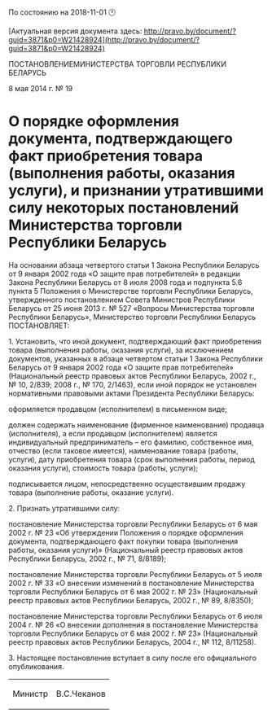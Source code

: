 По состоянию на 2018-11-01 &#x1F550;

[Актуальная версия документа здесь: http://pravo.by/document/?guid=3871&p0=W21428924](http://pravo.by/document/?guid=3871&p0=W21428924)

<p>ПОСТАНОВЛЕНИЕМИНИСТЕРСТВА ТОРГОВЛИ РЕСПУБЛИКИ БЕЛАРУСЬ</p>
<p>8 мая 2014 г. № 19</p>
<h1>О порядке оформления документа, подтверждающего факт приобретения товара (выполнения работы, оказания услуги), и признании утратившими силу некоторых постановлений Министерства торговли Республики Беларусь</h1>
<p>На основании абзаца четвертого статьи 1 Закона Республики Беларусь от 9 января 2002 года «О защите прав потребителей» в редакции Закона Республики Беларусь от 8 июля 2008 года и подпункта 5.6 пункта 5 Положения о Министерстве торговли Республики Беларусь, утвержденного постановлением Совета Министров Республики Беларусь от 25 июня 2013 г. № 527 «Вопросы Министерства торговли Республики Беларусь», Министерство торговли Республики Беларусь ПОСТАНОВЛЯЕТ:</p>
<p>1. Установить, что иной документ, подтверждающий факт приобретения товара (выполнения работы, оказания услуги), за исключением документов, указанных в абзаце четвертом статьи 1 Закона Республики Беларусь от 9 января 2002 года «О защите прав потребителей» (Национальный реестр правовых актов Республики Беларусь, 2002 г., № 10, 2/839; 2008 г., № 170, 2/1463), если иной порядок не установлен нормативными правовыми актами Президента Республики Беларусь:</p>
<p>оформляется продавцом (исполнителем) в письменном виде;</p>
<p>должен содержать наименование (фирменное наименование) продавца (исполнителя), а если продавцом (исполнителем) является индивидуальный предприниматель – его фамилию, собственное имя, отчество (если таковое имеется), наименование товара (работы, услуги), дату приобретения товара (срок выполнения работы, период оказания услуги), стоимость товара (работы, услуги);</p>
<p>подписывается лицом, непосредственно осуществившим продажу товара (выполнение работы, оказание услуги).</p>
<p>2. Признать утратившими силу:</p>
<p>постановление Министерства торговли Республики Беларусь от 6 мая 2002 г. № 23 «Об утверждении Положения о порядке оформления документа, подтверждающего факт покупки товара (выполнения работы, оказания услуги)» (Национальный реестр правовых актов Республики Беларусь, 2002 г., № 71, 8/8189);</p>
<p>постановление Министерства торговли Республики Беларусь от 5 июля 2002 г. № 33 «О внесении изменений в постановление Министерства торговли Республики Беларусь от 6 мая 2002 г. № 23» (Национальный реестр правовых актов Республики Беларусь, 2002 г., № 89, 8/8350);</p>
<p>постановление Министерства торговли Республики Беларусь от 6 июля 2004 г. № 26 «О внесении дополнения в постановление Министерства торговли Республики Беларусь от 6 мая 2002 г. № 23» (Национальный реестр правовых актов Республики Беларусь, 2004 г., № 112, 8/11258).</p>
<p>3. Настоящее постановление вступает в силу после его официального опубликования.</p>
<p></p>
<table><tr>
<td><p>Министр</p></td>
<td><p>В.С.Чеканов</p></td>
</tr></table>
<p></p>